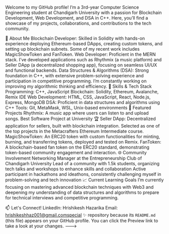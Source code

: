 Welcome to my GitHub profile! I’m a 3rd-year Computer Science Engineering student at Chandigarh University with a passion for Blockchain Development, Web Development, and DSA in C++. Here, you’ll find a showcase of my projects, collaborations, and contributions to the tech community.

🚀 About Me
Blockchain Developer: Skilled in Solidity with hands-on experience deploying Ethereum-based DApps, creating custom tokens, and setting up blockchain subnets. Some of my recent work includes MagicShowToken and FanToken.
Web Developer: Proficient in the MERN stack. I’ve developed applications such as Rhythmix (a music platform) and Seller DApp (a decentralized shopping app), focusing on seamless UI/UX and functional backends.
Data Structures & Algorithms (DSA): Strong foundation in C++, with extensive problem-solving experience and participation in competitive programming. I’m constantly working on improving my algorithmic thinking and efficiency.
🔧 Skills & Tech Stack
Programming: C++, JavaScript
Blockchain: Solidity, Ethereum, Avalanche, Remix IDE
Web Development: HTML, CSS, JavaScript, React, Node.js, Express, MongoDB
DSA: Proficient in data structures and algorithms using C++
Tools: Git, MetaMask, WSL, Unix-based environments
🌟 Featured Projects
Rhythmix: A music app where users can listen to and upload songs. Best Software Project at University 🏆
Seller DApp: Decentralized application for sellers, built with blockchain integration. Selected as one of the top projects in the Metacrafters Ethereum Intermediate course.
MagicShowToken: An ERC20 token with custom functionalities for minting, burning, and transferring tokens, deployed and tested on Remix.
FanToken: A blockchain-based fan token on the ERC20 standard, demonstrating token-based community engagement and interaction.
🌐 Community Involvement
Networking Manager at the Entrepreneurship Club of Chandigarh University
Lead of a community with 1.5k students, organizing tech talks and workshops to enhance skills and collaboration
Active participant in hackathons and ideathons, consistently challenging myself in problem-solving and tech innovation
📈 Current Learning Goals
I’m currently focusing on mastering advanced blockchain techniques with Web3 and deepening my understanding of data structures and algorithms to prepare for technical interviews and competitive programming.

📫 Let's Connect!
LinkedIn: Hrishikesh Hazarika
Email: hrishikeshhaz001@gmail.comspecial ✨ repository because its `README.md` (this file) appears on your GitHub profile.
You can click the Preview link to take a look at your changes.
--->
